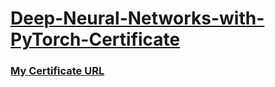 # [Deep-Neural-Networks-with-PyTorch-Certificate](https://www.coursera.org/learn/deep-neural-networks-with-pytorch)

### [My Certificate URL](https://coursera.org/share/322af2f6c5dfb517ec4a32d87668b3af)

